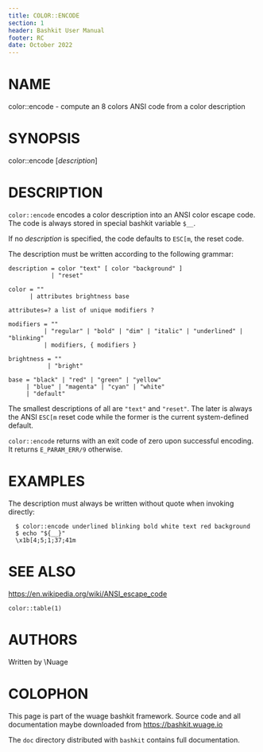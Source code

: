```yaml
---
title: COLOR::ENCODE
section: 1
header: Bashkit User Manual
footer: RC
date: October 2022
---
```


# NAME

color::encode - compute an 8 colors ANSI code from a color description

# SYNOPSIS

color::encode [*description*]

# DESCRIPTION

`color::encode` encodes a color description into an ANSI color escape code.
The code is always stored in special bashkit variable `$__`.

If no *description* is specified, the code defaults to `ESC[m`, the reset code.

The description must be written according to the following grammar:

```
description = color "text" [ color "background" ]
            | "reset"

color = ""
      | attributes brightness base

attributes=? a list of unique modifiers ?

modifiers = ""
          | "regular" | "bold" | "dim" | "italic" | "underlined" | "blinking"
          | modifiers, { modifiers }

brightness = ""
           | "bright"

base = "black" | "red" | "green" | "yellow"
     | "blue" | "magenta" | "cyan" | "white"
     | "default"
```
The smallest descriptions of all are `"text"` and `"reset"`.
The later is always the ANSI `ESC[m` reset code while the former is the
current system-defined default.

`color::encode` returns with an exit code of zero upon successful encoding. It
returns `E_PARAM_ERR/9` otherwise.

# EXAMPLES

The description must always be written without quote when invoking directly:
```
  $ color::encode underlined blinking bold white text red background
  $ echo "${__}"
  \x1b[4;5;1;37;41m
```

# SEE ALSO

https://en.wikipedia.org/wiki/ANSI_escape_code

`color::table(1)`

# AUTHORS
Written by \\Nuage

# COLOPHON
This page is part of the wuage bashkit framework. Source code and all
documentation maybe downloaded from <https://bashkit.wuage.io>

The `doc` directory distributed with `bashkit` contains full documentation.
